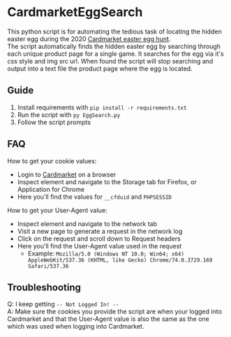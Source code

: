 # CardmarketEggSearch
This python script is for automating the tedious task of locating the hidden easter egg during the 2020 [Cardmarket easter egg hunt](https://www.cardmarket.com/en/Vanguard/News/Cardmarket-Easter-Eggs-Have-Arrived).  
The script automatically finds the hidden easter egg by searching through each unique product page for a single game. It searches for the egg via it's css style and img src url. When found the script will stop searching and output into a text file the product page where the egg is located.

## Guide
1. Install requirements with `pip install -r requirements.txt`
2. Run the script with `py EggSearch.py`
3. Follow the script prompts

## FAQ
How to get your cookie values:
* Login to [Cardmarket](https://www.cardmarket.com/en/) on a browser
* Inspect element and navigate to the Storage tab for Firefox, or Application for Chrome
* Here you'll find the values for `__cfduid` and `PHPSESSID`

How to get your User-Agent value:
* Inspect element and navigate to the network tab
* Visit a new page to generate a request in the network log
* Click on the request and scroll down to Request headers
* Here you'll find the User-Agent value used in the request
  * Example: `Mozilla/5.0 (Windows NT 10.0; Win64; x64) AppleWebKit/537.36 (KHTML, like Gecko) Chrome/74.0.3729.169 Safari/537.36`

## Troubleshooting
Q: I keep getting ` -- Not Logged In! -- `  
A: Make sure the cookies you provide the script are when your logged into Cardmarket and that the User-Agent value is also the same as the one which was used when logging into Cardmarket.
